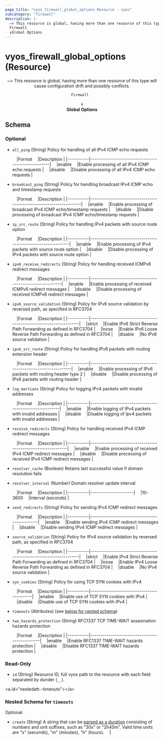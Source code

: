 ```yaml
---
page_title: "vyos_firewall_global_options Resource - vyos"
subcategory: "firewall"
description: |- 
  ~> This resource is global, having more than one resource of this type will cause configuration drift and possibly conflicts.
  Firewall  
  ⯯Global Options
---
```


# vyos_firewall_global_options (Resource)
<center>

~> This resource is global, having more than one resource of this type will cause configuration drift and possibly conflicts.

	Firewall  
⯯  
**Global Options**


</center>

## Schema

### Optional

- `all_ping` (String) Policy for handling of all IPv4 ICMP echo requests

    &emsp;|Format   &emsp;|Description                                        |
    |-----------|-----------------------------------------------------|
    &emsp;|enable   &emsp;|Enable processing of all IPv4 ICMP echo requests   |
    &emsp;|disable  &emsp;|Disable processing of all IPv4 ICMP echo requests  |
- `broadcast_ping` (String) Policy for handling broadcast IPv4 ICMP echo and timestamp requests

    &emsp;|Format   &emsp;|Description                                                        |
    |-----------|---------------------------------------------------------------------|
    &emsp;|enable   &emsp;|Enable processing of broadcast IPv4 ICMP echo/timestamp requests   |
    &emsp;|disable  &emsp;|Disable processing of broadcast IPv4 ICMP echo/timestamp requests  |
- `ip_src_route` (String) Policy for handling IPv4 packets with source route option

    &emsp;|Format   &emsp;|Description                                                  |
    |-----------|---------------------------------------------------------------|
    &emsp;|enable   &emsp;|Enable processing of IPv4 packets with source route option   |
    &emsp;|disable  &emsp;|Disable processing of IPv4 packets with source route option  |
- `ipv6_receive_redirects` (String) Policy for handling received ICMPv6 redirect messages

    &emsp;|Format   &emsp;|Description                                              |
    |-----------|-----------------------------------------------------------|
    &emsp;|enable   &emsp;|Enable processing of received ICMPv6 redirect messages   |
    &emsp;|disable  &emsp;|Disable processing of received ICMPv6 redirect messages  |
- `ipv6_source_validation` (String) Policy for IPv6 source validation by reversed path, as specified in RFC3704

    &emsp;|Format   &emsp;|Description                                                       |
    |-----------|--------------------------------------------------------------------|
    &emsp;|strict   &emsp;|Enable IPv6 Strict Reverse Path Forwarding as defined in RFC3704  |
    &emsp;|loose    &emsp;|Enable IPv6 Loose Reverse Path Forwarding as defined in RFC3704   |
    &emsp;|disable  &emsp;|No IPv6 source validation                                         |
- `ipv6_src_route` (String) Policy for handling IPv6 packets with routing extension header

    &emsp;|Format   &emsp;|Description                                                   |
    |-----------|----------------------------------------------------------------|
    &emsp;|enable   &emsp;|Enable processing of IPv6 packets with routing header type 2  |
    &emsp;|disable  &emsp;|Disable processing of IPv6 packets with routing header        |
- `log_martians` (String) Policy for logging IPv4 packets with invalid addresses

    &emsp;|Format   &emsp;|Description                                             |
    |-----------|----------------------------------------------------------|
    &emsp;|enable   &emsp;|Enable logging of IPv4 packets with invalid addresses   |
    &emsp;|disable  &emsp;|Disable logging of Ipv4 packets with invalid addresses  |
- `receive_redirects` (String) Policy for handling received IPv4 ICMP redirect messages

    &emsp;|Format   &emsp;|Description                                                 |
    |-----------|--------------------------------------------------------------|
    &emsp;|enable   &emsp;|Enable processing of received IPv4 ICMP redirect messages   |
    &emsp;|disable  &emsp;|Disable processing of received IPv4 ICMP redirect messages  |
- `resolver_cache` (Boolean) Retains last successful value if domain resolution fails
- `resolver_interval` (Number) Domain resolver update interval

    &emsp;|Format   &emsp;|Description         |
    |-----------|----------------------|
    &emsp;|10-3600  &emsp;|Interval (seconds)  |
- `send_redirects` (String) Policy for sending IPv4 ICMP redirect messages

    &emsp;|Format   &emsp;|Description                                  |
    |-----------|-----------------------------------------------|
    &emsp;|enable   &emsp;|Enable sending IPv4 ICMP redirect messages   |
    &emsp;|disable  &emsp;|Disable sending IPv4 ICMP redirect messages  |
- `source_validation` (String) Policy for IPv4 source validation by reversed path, as specified in RFC3704

    &emsp;|Format   &emsp;|Description                                                       |
    |-----------|--------------------------------------------------------------------|
    &emsp;|strict   &emsp;|Enable IPv4 Strict Reverse Path Forwarding as defined in RFC3704  |
    &emsp;|loose    &emsp;|Enable IPv4 Loose Reverse Path Forwarding as defined in RFC3704   |
    &emsp;|disable  &emsp;|No IPv4 source validation                                         |
- `syn_cookies` (String) Policy for using TCP SYN cookies with IPv4

    &emsp;|Format   &emsp;|Description                               |
    |-----------|--------------------------------------------|
    &emsp;|enable   &emsp;|Enable use of TCP SYN cookies with IPv4   |
    &emsp;|disable  &emsp;|Disable use of TCP SYN cookies with IPv4  |
- `timeouts` (Attributes) (see [below for nested schema](#nestedatt--timeouts))
- `twa_hazards_protection` (String) RFC1337 TCP TIME-WAIT assasination hazards protection

    &emsp;|Format   &emsp;|Description                                   |
    |-----------|------------------------------------------------|
    &emsp;|enable   &emsp;|Enable RFC1337 TIME-WAIT hazards protection   |
    &emsp;|disable  &emsp;|Disable RFC1337 TIME-WAIT hazards protection  |

### Read-Only

- `id` (String) Resource ID, full vyos path to the resource with each field separated by dunder (`__`).

&lt;a id=&#34;nestedatt--timeouts&#34;&gt;&lt;/a&gt;
### Nested Schema for `timeouts`

Optional:

- `create` (String) A string that can be [parsed as a duration](https://pkg.go.dev/time#ParseDuration) consisting of numbers and unit suffixes, such as &#34;30s&#34; or &#34;2h45m&#34;. Valid time units are &#34;s&#34; (seconds), &#34;m&#34; (minutes), &#34;h&#34; (hours).  &emsp;|
